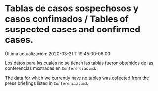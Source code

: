# Tablas de casos sospechosos y casos confimados / Tables of suspected cases and confirmed cases.

Última actualización: 2020-03-21 T 19:45:00-06:00

Los datos para los cuales no se tienen las tablas fueron obtenidos de las conferencias mostradas en ```Conferencias.md```.

The data for which we currently have no tables was collected from the press briefings listed in ```Conferencias.md```.
